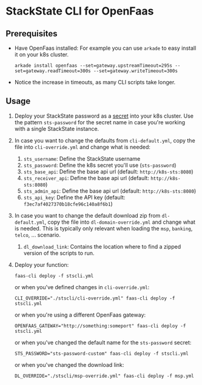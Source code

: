 # StackState CLI for OpenFaas

## Prerequisites

+ Have OpenFaas installed: For example you can use `arkade` to easy install it on your k8s cluster.
  ```
  arkade install openfaas --set=gateway.upstreamTimeout=295s --set=gateway.readTimeout=300s --set=gateway.writeTimeout=300s
  ```
+ Notice the increase in timeouts, as many CLI scripts take longer.  

## Usage

1. Deploy your StackState password as a [secret](https://docs.openfaas.com/reference/secrets/#define-a-secret-in-kubernetes-advanced) into your k8s cluster. Use the pattern `sts-password` for the secret name in case you're working with a single StackState instance.
1. In case you want to change the defaults from `cli-default.yml`, copy the file into `cli-override.yml` and change what is needed:
    1. `sts_username`: Define the StackState username
    1. `sts_password`: Define the k8s secret you'll use (`sts-password`)
    1. `sts_base_api`: Define the base api url (default: `http://k8s-sts:8080`)
    1. `sts_receiver_api`: Define the base api url (default: `http://k8s-sts:8080`)
    1. `sts_admin_api`: Define the base api url (default: `http://k8s-sts:8080`)
    1. `sts_api_key`: Define the API key (default: `f3ec7af4027370b18cfe96c140a8f6b1`)
1. In case you want to change the default download zip from `dl-default.yml`, copy the file into `dl-domain-override.yml` and change what is needed. This is typically only relevant when loading the `msp`, `banking`, `telco`, ... scenario.
    1. `dl_download_link`: Contains the location where to find a zipped version of the scripts to run.
1. Deploy your function:

   `faas-cli deploy -f stscli.yml`

   or when you've defined changes in `cli-override.yml`:

   `CLI_OVERRIDE="./stscli/cli-override.yml" faas-cli deploy -f stscli.yml`

   or when you're using a different OpenFaas gateway:

   `OPENFAAS_GATEWAY="http://something:someport" faas-cli deploy -f stscli.yml`

   or when you've changed the default name for the `sts-password` secret:

   `STS_PASSWORD="sts-password-custom" faas-cli deploy -f stscli.yml`

   or when you've changed the download link:

   `DL_OVERRIDE="./stscli/msp-override.yml" faas-cli deploy -f msp.yml`